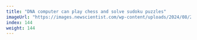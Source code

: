```yaml
---
title: "DNA computer can play chess and solve sudoku puzzles"
imageUrl: "https://images.newscientist.com/wp-content/uploads/2024/08/23170818/SEI_218243586.jpg?width=788"
index: 144
weight: 144
---
```

